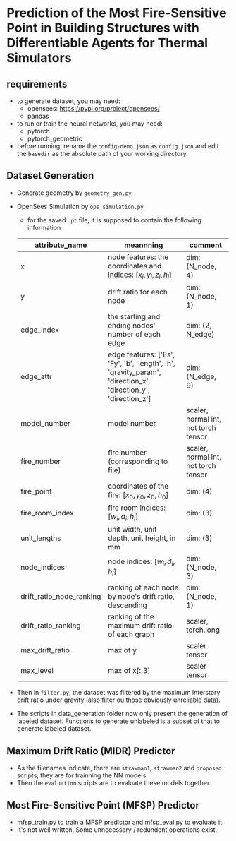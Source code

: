 # Prediction of the Most Fire-Sensitive Point in Building Structures with Differentiable Agents for Thermal Simulators


## requirements
- to generate dataset, you may need:
    - opensees: https://pypi.org/project/opensees/
    - pandas
- to run or train the neural networks, you may need:
    - pytorch
    - pytorch_geometric
- before running, rename the `config-demo.json` as `config.json` and edit the `basedir` as the absolute path of your working directory.


## Dataset Generation
- Generate geometry by `geometry_gen.py`
- OpenSees Simulation by `ops_simulation.py`
    - for the saved `.pt` file, it is supposed to contain the following information

    | attribute_name | meannning | comment |
    | --- | --- | --- |
    | x | node features: the coordinates and indices: $[x_i, y_i, z_i, h_i]$ | dim: (N_node, 4) |
    | y | drift ratio for each node | dim: (N_node, 1) |
    | edge_index | the starting and ending nodes' number of each edge | dim: (2, N_edge) |
    | edge_attr | edge features: ['Es', 'Fy', 'b', 'length', 'h', 'gravity_param', 'direction_x', 'direction_y', 'direction_z']| dim: (N_edge, 9) |
    | model_number | model number | scaler, normal int, not torch tensor |
    | fire_number | fire number (corresponding to file) | scaler, normal int, not torch tensor | 
    | fire_point | coordinates of the fire: $[x_0, y_0, z_0, h_0]$ | dim: (4)  |
    | fire_room_index | fire room indices: $[w_i, d_i, h_i]$ | dim: (3) |
    | unit_lengths | unit width, unit depth, unit height, in mm | dim: (3) |
    | node_indices | node indices: $[w_i, d_i, h_i]$ | dim: (N_node, 3) |
    | drift_ratio_node_ranking | ranking of each node by node's drift ratio, descending | dim: (N_node, 1) |
    | drift_ratio_ranking | ranking of the maximum drift ratio of each graph | scaler, torch.long |
    | max_drift_ratio | max of y | scaler tensor |
    | max_level | max of x[:,3] | scaler tensor |

- Then in `filter.py`, the dataset was filtered by the maximum interstory drift ratio under gravity (also filter ou those obviously unreliable data).

- The scripts in data_generation folder now only present the generation of labeled dataset. Functions to generate unlabeled is a subset of that to generate labeled dataset. 


## Maximum Drift Ratio (MIDR) Predictor
- As the filenames indicate, there are `strawman1`, `strawman2` and `proposed` scripts, they are for trainning the NN models
- Then the `evaluation` scripts are to evaluate these models together.

## Most Fire-Sensitive Point (MFSP) Predictor
- mfsp_train.py to train a MFSP predictor and mfsp_eval.py to evaluate it.
- It's not well written. Some unnecessary / redundent operations exist.